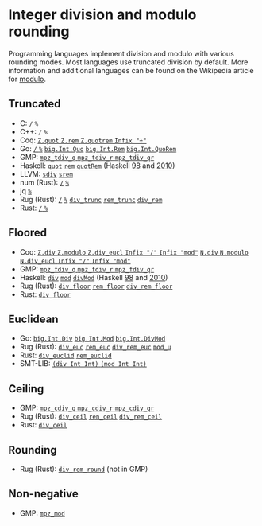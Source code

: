 # Integer division and modulo rounding

Programming languages implement division and modulo with various rounding modes.
Most languages use truncated division by default. More information and
additional languages can be found on the Wikipedia article for [modulo](https://en.wikipedia.org/wiki/Modulo).

## Truncated

- C: `/` `%`
- C++: `/` `%`
- Coq:
  [`Z.quot` `Z.rem` `Z.quotrem` `Infix "÷"`](https://coq.inria.fr/library/Coq.ZArith.BinIntDef.html#lab1087)
- Go: [`/` `%`](https://golang.org/ref/spec#Integer_operators)
  [`big.Int.Quo`](https://golang.org/pkg/math/big/#Int.Quo)
  [`big.Int.Rem`](https://golang.org/pkg/math/big/#Int.Rem)
  [`big.Int.QuoRem`](https://golang.org/pkg/math/big/#Int.QuoRem)
- GMP: [`mpz_tdiv_q` `mpz_tdiv_r` `mpz_tdiv_qr`](https://gmplib.org/manual/Integer-Division)
- Haskell: [`quot`](https://hackage.haskell.org/package/base/docs/Prelude.html#v:quot)
  [`rem`](https://hackage.haskell.org/package/base/docs/Prelude.html#v:rem)
  [`quotRem`](https://hackage.haskell.org/package/base/docs/Prelude.html#v:quotRem)
  (Haskell [98](https://www.haskell.org/onlinereport/basic.html#sect6.4.2)
  and [2010](https://www.haskell.org/onlinereport/haskell2010/haskellch6.html#x13-1370006.4.2))
- LLVM: [`sdiv`](https://llvm.org/docs/LangRef.html#sdiv-instruction)
  [`srem`](https://llvm.org/docs/LangRef.html#srem-instruction)
- num (Rust): [`/`](https://docs.rs/num/latest/num/struct.BigInt.html#impl-Div%3C%26%27a%20BigInt%3E)
  [`%`](https://docs.rs/num/latest/num/struct.BigInt.html#impl-Rem%3C%26%27a%20BigInt%3E)
- jq [`%`](https://github.com/stedolan/jq/blob/master/src/builtin.c#L396)
- Rug (Rust): [`/`](https://docs.rs/rug/latest/rug/struct.Integer.html#impl-Div%3C%26Integer%3E-for-Integer)
  [`%`](https://docs.rs/rug/latest/rug/struct.Integer.html#impl-Rem%3C%26Integer%3E-for-Integer)
  [`div_trunc`](https://docs.rs/rug/latest/rug/ops/trait.DivRounding.html#tymethod.div_trunc)
  [`rem_trunc`](https://docs.rs/rug/latest/rug/ops/trait.RemRounding.html#tymethod.rem_trunc)
  [`div_rem`](https://docs.rs/rug/latest/rug/struct.Integer.html#method.div_rem)
- Rust: [`/` `%`](https://doc.rust-lang.org/stable/reference/expressions/operator-expr.html#arithmetic-and-logical-binary-operators)

## Floored

- Coq:
  [`Z.div` `Z.modulo` `Z.div_eucl` `Infix "/"` `Infix "mod"`](https://coq.inria.fr/library/Coq.ZArith.BinIntDef.html#lab1086)
  [`N.div` `N.modulo` `N.div_eucl` `Infix "/"` `Infix "mod"`](https://coq.inria.fr/library/Coq.NArith.BinNatDef.html#N.div_eucl)
- GMP: [`mpz_fdiv_q` `mpz_fdiv_r` `mpz_fdiv_qr`](https://gmplib.org/manual/Integer-Division)
- Haskell: [`div`](https://hackage.haskell.org/package/base/docs/Prelude.html#v:div)
  [`mod`](https://hackage.haskell.org/package/base/docs/Prelude.html#v:mod)
  [`divMod`](https://hackage.haskell.org/package/base/docs/Prelude.html#v:divMod)
  (Haskell [98](https://www.haskell.org/onlinereport/basic.html#sect6.4.2)
  and [2010](https://www.haskell.org/onlinereport/haskell2010/haskellch6.html#x13-1370006.4.2))
- Rug (Rust): [`div_floor`](https://docs.rs/rug/latest/rug/ops/trait.DivRounding.html#tymethod.div_floor)
  [`rem_floor`](https://docs.rs/rug/latest/rug/ops/trait.RemRounding.html#tymethod.rem_floor)
  [`div_rem_floor`](https://docs.rs/rug/latest/rug/struct.Integer.html#method.div_rem_floor)
- Rust: [`div_floor`](https://doc.rust-lang.org/std/primitive.i32.html#method.div_floor)

## Euclidean

- Go: [`big.Int.Div`](https://golang.org/pkg/math/big/#Int.Div)
  [`big.Int.Mod`](https://golang.org/pkg/math/big/#Int.Mod)
  [`big.Int.DivMod`](https://golang.org/pkg/math/big/#Int.DivMod)
- Rug (Rust): [`div_euc`](https://docs.rs/rug/latest/rug/ops/trait.DivRounding.html#tymethod.div_euc)
  [`rem_euc`](https://docs.rs/rug/latest/rug/ops/trait.RemRounding.html#tymethod.rem_euc)
  [`div_rem_euc`](https://docs.rs/rug/latest/rug/struct.Integer.html#method.div_rem_euc)
  [`mod_u`](https://docs.rs/rug/latest/rug/struct.Integer.html#method.mod_u)
- Rust: [`div_euclid`](https://doc.rust-lang.org/std/primitive.i32.html#method.div_euclid)
  [`rem_euclid`](https://doc.rust-lang.org/std/primitive.i32.html#method.rem_euclid)
- SMT-LIB: [`(div Int Int)` `(mod Int Int)`](https://smtlib.cs.uiowa.edu/theories-Ints.shtml)

## Ceiling

- GMP: [`mpz_cdiv_q` `mpz_cdiv_r` `mpz_cdiv_qr`](https://gmplib.org/manual/Integer-Division)
- Rug (Rust): [`div_ceil`](https://docs.rs/rug/latest/rug/ops/trait.DivRounding.html#tymethod.div_ceil)
  [`ren_ceil`](https://docs.rs/rug/latest/rug/ops/trait.RemRounding.html#tymethod.rem_ceil)
  [`div_rem_ceil`](https://docs.rs/rug/latest/rug/struct.Integer.html#method.div_rem_ceil)
- Rust: [`div_ceil`](https://doc.rust-lang.org/std/primitive.i32.html#method.div_ceil)

## Rounding

- Rug (Rust): [`div_rem_round`](https://docs.rs/rug/latest/rug/struct.Integer.html#method.div_rem_round)
  (not in GMP)

## Non-negative

- GMP: [`mpz_mod`](https://gmplib.org/manual/Integer-Division)
